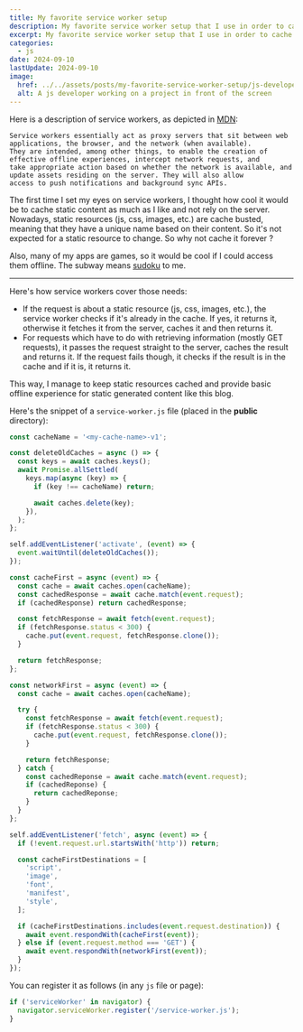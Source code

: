 ```yaml
---
title: My favorite service worker setup
description: My favorite service worker setup that I use in order to cache static content and provide basic offline experience
excerpt: My favorite service worker setup that I use in order to cache static content and provide basic offline experience. The first time I set my eyes on service workers, I thought how cool it would be to cache static content as much as I like and not rely on the server. Nowadays, static resources (js, css, images, etc.) are cache busted, meaning that they have a unique name based on their content. So it's not expected for a static resource to change. So why not cache it forever ?
categories:
  - js
date: 2024-09-10
lastUpdate: 2024-09-10
image:
  href: ../../assets/posts/my-favorite-service-worker-setup/js-developer.png
  alt: A js developer working on a project in front of the screen
---
```


Here is a description of service workers, as depicted in <a href="https://developer.mozilla.org/en-US/docs/Web/API/Service_Worker_API" target="_blank" rel="nofollow noreferrer">MDN</a>:

```
Service workers essentially act as proxy servers that sit between web applications, the browser, and the network (when available).
They are intended, among other things, to enable the creation of effective offline experiences, intercept network requests, and
take appropriate action based on whether the network is available, and update assets residing on the server. They will also allow
access to push notifications and background sync APIs.
```

The first time I set my eyes on service workers, I thought how cool it would be to cache static content as much as I like and not rely on the server. Nowadays, static resources (js, css, images, etc.) are cache busted, meaning that they have a unique name based on their content. So it's not expected for a static resource to change. So why not cache it forever ?

Also, many of my apps are games, so it would be cool if I could access them offline. The subway means <a href="/sudoku/" target="_blank">sudoku</a> to me.

---

Here's how service workers cover those needs:

- If the request is about a static resource (js, css, images, etc.), the service worker checks if it's already in the cache. If yes, it returns it, otherwise it fetches it from the server, caches it and then returns it.
- For requests which have to do with retrieving information (mostly GET requests), it passes the request straight to the server, caches the result and returns it. If the request fails though, it checks if the result is in the cache and if it is, it returns it.

This way, I manage to keep static resources cached and provide basic offline experience for static generated content like this blog.

Here's the snippet of a `service-worker.js` file (placed in the **public** directory):

```js
const cacheName = '<my-cache-name>-v1';

const deleteOldCaches = async () => {
  const keys = await caches.keys();
  await Promise.allSettled(
    keys.map(async (key) => {
      if (key !== cacheName) return;

      await caches.delete(key);
    }),
  );
};

self.addEventListener('activate', (event) => {
  event.waitUntil(deleteOldCaches());
});

const cacheFirst = async (event) => {
  const cache = await caches.open(cacheName);
  const cachedResponse = await cache.match(event.request);
  if (cachedResponse) return cachedResponse;

  const fetchResponse = await fetch(event.request);
  if (fetchResponse.status < 300) {
    cache.put(event.request, fetchResponse.clone());
  }

  return fetchResponse;
};

const networkFirst = async (event) => {
  const cache = await caches.open(cacheName);

  try {
    const fetchResponse = await fetch(event.request);
    if (fetchResponse.status < 300) {
      cache.put(event.request, fetchResponse.clone());
    }

    return fetchResponse;
  } catch {
    const cachedReponse = await cache.match(event.request);
    if (cachedReponse) {
      return cachedReponse;
    }
  }
};

self.addEventListener('fetch', async (event) => {
  if (!event.request.url.startsWith('http')) return;

  const cacheFirstDestinations = [
    'script',
    'image',
    'font',
    'manifest',
    'style',
  ];

  if (cacheFirstDestinations.includes(event.request.destination)) {
    await event.respondWith(cacheFirst(event));
  } else if (event.request.method === 'GET') {
    await event.respondWith(networkFirst(event));
  }
});
```

You can register it as follows (in any `js` file or page):

```js
if ('serviceWorker' in navigator) {
  navigator.serviceWorker.register('/service-worker.js');
}
```
